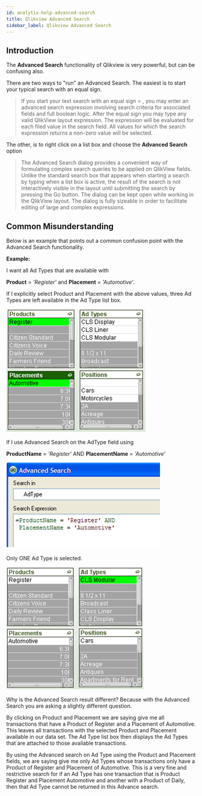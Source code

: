 ```yaml
---
id: analytix-help-advanced-search
title: Qlikview Advanced Search
sidebar_label: Qlikview Advanced Search
---
```




## Introduction

The **Advanced Search** functionality of Qlikview is very powerful, but can be confusing also.  

There are two ways to "run" an Advanced Search.  The easiest is to start your typical search with an equal sign.

> If you start your text search with an equal sign = , you may enter an advanced search expression involving search criteria for associated fields and full boolean logic. After the equal sign you may type any valid QlikView layout expression. The expression will be evaluated for each filed value in the search field. All values for which the search expression returns a non-zero value will be selected.

The other, is to right click on a list box and choose the **Advanced Search** option

> The Advanced Search dialog provides a convenient way of formulating complex search queries to be applied on QlikView fields. Unlike the standard search box that appears when starting a search by typing when a list box is active, the result of the search is not interactively visible in the layout until submitting the search by pressing the Go button. The dialog can be kept open while working in the QlikView layout. The dialog is fully sizeable in order to facilitate editing of large and complex expressions.

## Common Misunderstanding

Below is an example that points out a common confusion point with the Advanced Search functionality.

**Example:**

I want all Ad Types that are available with 

**Product** = *'Register'* and **Placement** = *'Automotive'*.

If I explicitly select Product and Placement with the above values, three Ad Types are left available in the Ad Type list box.

![](../assets/ADVSEARCH_1537989486157.png)

If I use Advanced Search on the AdType field using 

**ProductName** = *'Register'* AND **PlacementName** = *'Automotive'*

![1537989755982](../assets/ADVSEARCH_1537989755982.png)

Only ONE Ad Type is selected.

![1537989793287](../assets/ADVSEARCH_1537989793287.png)

 

Why is the Advanced Search result different?  Because with the Advanced Search you are asking a slightly different question.

By clicking on Product and Placement we are saying give me all transactions that have a Product of Register and a Placement of Automotive.   This leaves all transactions with the selected Product and Placement available in our data set.  The Ad Type list box then displays the Ad Types that are attached to those available transactions.

By using the Advanced search on Ad Type using the Product and Placement fields, we are saying give me only Ad Types whose transactions only have a Product of Register and Placement of Automotive.  This is a very fine and restrictive search for if an Ad Type has one transaction that is Product Register and Placement Automotive and another with a Product of Daily, then that Ad Type cannot be returned in this Advance search. 